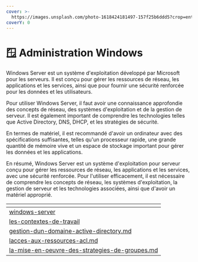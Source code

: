 ```yaml
---
cover: >-
  https://images.unsplash.com/photo-1618424181497-157f25b6ddd5?crop=entropy&cs=tinysrgb&fm=jpg&ixid=MnwxOTcwMjR8MHwxfHNlYXJjaHw0fHx3aW5kb3dzJTIwY29tcHV0ZXJ8ZW58MHx8fHwxNjc1MTUxMzY2&ixlib=rb-4.0.3&q=80
coverY: 0
---
```


# 🪟 Administration Windows

Windows Server est un système d'exploitation développé par Microsoft pour les serveurs. Il est conçu pour gérer les ressources de réseau, les applications et les services, ainsi que pour fournir une sécurité renforcée pour les données et les utilisateurs.

Pour utiliser Windows Server, il faut avoir une connaissance approfondie des concepts de réseau, des systèmes d'exploitation et de la gestion de serveur. Il est également important de comprendre les technologies telles que Active Directory, DNS, DHCP, et les stratégies de sécurité.

En termes de matériel, il est recommandé d'avoir un ordinateur avec des spécifications suffisantes, telles qu'un processeur rapide, une grande quantité de mémoire vive et un espace de stockage important pour gérer les données et les applications.

En résumé, Windows Server est un système d'exploitation pour serveur conçu pour gérer les ressources de réseau, les applications et les services, avec une sécurité renforcée. Pour l'utiliser efficacement, il est nécessaire de comprendre les concepts de réseau, les systèmes d'exploitation, la gestion de serveur et les technologies associées, ainsi que d'avoir un matériel approprié.

<table data-card-size="large" data-view="cards"><thead><tr><th data-card-target data-type="content-ref"></th></tr></thead><tbody><tr><td><a href="windows-server/">windows-server</a></td></tr><tr><td><a href="les-contextes-de-travail/">les-contextes-de-travail</a></td></tr><tr><td><a href="gestion-dun-domaine-active-directory.md">gestion-dun-domaine-active-directory.md</a></td></tr><tr><td><a href="lacces-aux-ressources-acl.md">lacces-aux-ressources-acl.md</a></td></tr><tr><td><a href="la-mise-en-oeuvre-des-strategies-de-groupes.md">la-mise-en-oeuvre-des-strategies-de-groupes.md</a></td></tr></tbody></table>
